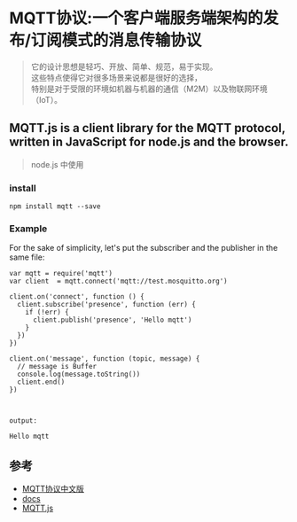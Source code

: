 # MQTT协议:一个客户端服务端架构的发布/订阅模式的消息传输协议

>它的设计思想是轻巧、开放、简单、规范，易于实现。  
这些特点使得它对很多场景来说都是很好的选择，  
特别是对于受限的环境如机器与机器的通信（M2M）以及物联网环境（IoT）。



## MQTT.js is a client library for the MQTT protocol, written in JavaScript for node.js and the browser.

>node.js 中使用

### install

```
npm install mqtt --save
```
### Example

For the sake of simplicity, let's put the subscriber and the publisher in the same file:

```
var mqtt = require('mqtt')
var client  = mqtt.connect('mqtt://test.mosquitto.org')

client.on('connect', function () {
  client.subscribe('presence', function (err) {
    if (!err) {
      client.publish('presence', 'Hello mqtt')
    }
  })
})

client.on('message', function (topic, message) {
  // message is Buffer
  console.log(message.toString())
  client.end()
})



output:

Hello mqtt
```


## 参考
- [MQTT协议中文版](https://github.com/mcxiaoke/mqtt)
- [docs](https://mcxiaoke.gitbooks.io/mqtt-cn/content/)
- [MQTT.js](https://github.com/mqttjs/MQTT.js)
